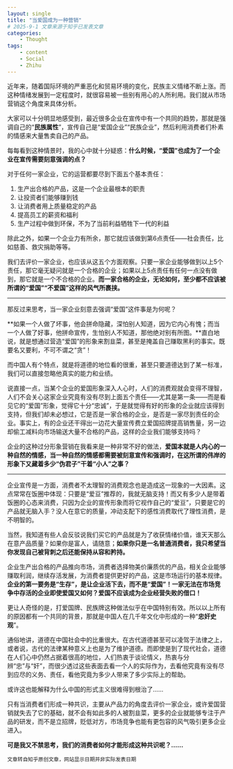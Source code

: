 ```yaml
---
layout: single
title: "当爱国成为一种营销"
# 2025-9-1 文章来源于知乎已发表文章
categories: 
    - Thought
tags:
    - content
    - Social
    - Zhihu
---
```


近年来，随着国际环境的严重恶化和贸易环境的变化，民族主义情绪不断上涨。而这种情绪发展到一定程度时，就很容易被一些别有用心的人所利用。我们就从市场营销这个角度来具体分析。

大家可以十分明显地感受到，最近很多企业在宣传中有一个共同的趋势，那就是强调自己的“**民族属性**”，宣传自己是“爱国企业”“民族企业”，然后利用消费者们朴素的情感来大量售卖自己的产品。

每每看到这种情景时，我的心中就十分疑惑：**什么时候，“爱国”也成为了一个企业在宣传需要刻意强调的点？**

对于任何一家企业，它的运营都要尽到下面五个基本责任：

1. 生产出合格的产品，这是一个企业最根本的职责
2. 让投资者们能够赚到钱
3. 让消费者用上质量稳定的产品
4. 提高员工的薪资和福利
5. 生产过程中做到环保，不为了当前利益牺牲下一代的利益

除此之外，如果一个企业力有所余，那它就应该做到第6点责任——社会责任，比如慈善、救灾捐助等等。

我们去评价一家企业，也应该从这五个方面观察。只要一家企业能够做到以上5个责任，那它毫无疑问就是一个合格的企业；如果以上5点责任有任何一点没有做到，那它就是一个不合格的企业。**而一家合格的企业，无论如何，至少都不应该被所谓的“爱国”“不爱国”这样的风气所裹挟。**

***

那反过来思考，当一家企业刻意去强调“爱国”这件事是为何呢？

**如果一个人做了坏事，他会拼命隐藏，深怕别人知道，因为它内心有愧；而当一个人做了好事，他拼命宣传，生怕别人不知道，那他绝对别有所图。**直白地说，就是想通过营造“爱国”的形象来割韭菜，甚至是掩盖自己赚取黑利的事实。既要名又要利，不可不谓之“贪”！

而中国人有个特点，就是将道德的地位看的很重，甚至只要道德达到了某一标准，我们可以直接忽略他真实的能力和业绩。

说直接一点，当某个企业的爱国形象深入人心时，人们的消费观就会变得不理智，人们不会关心这家企业究竟有没有尽到上面五个责任——尤其是第一条——而是看见它的“爱国”形象，觉得它十分“忠诚”，于是就觉得有好的形象的企业就应该得到支持，但我们却未必想过，它是否是一家合格的企业，是否是一家尽到责任的企业。事实上，有的企业还干得出一边花大量宣传费立爱国招牌提高销售量，另一边却偷工减料向市场输送大量不合格的产品，这样的企业我们能够支持吗？

企业的这种过分形象营销在我看来是一种非常不好的做法，**爱国本就是人内心的一种自然的情感，当一种自然的情感都需要被刻意宣传和强调时，在这所谓的伟岸的形象下又藏着多少“伪君子”干着“小人”之事？**

***

企业宣传是一方面，消费者不太理智的消费观念也是造成这一现象的一大因素。这点常常在饭圈中体现：只要是“爱豆”推荐的，我就无脑支持！而又有多少人是带着饭圈的心态来消费，只因为企业的宣传形象而将它视作自己的“爱豆”，只要是它的产品就无脑入手？没人在意它的质量，冲动支配下的感性消费取代了理性消费，是不明智的。

当然，我知道有些人会反驳说我们买它的产品就是为了收获情绪价值，谁天天那么在意产品质量？如果你是富人，请随意；**如果你只是一名普通消费者，我只希望当你发现自己被背刺之后还能保持从容和矜持。**

企业生产出合格的产品推向市场，消费者选择物美价廉质优的产品，相关企业能够赚取利润，继续存活发展，为消费者提供更好的产品，这是市场运行的基本规律。**企业的第一要务是“生存”，是让企业活下去，而不是“爱国”！一家无法在市场竞争中存活的企业即使爱国又如何？爱国不应该成为企业经营失败的借口！**

更让人奇怪的是，打爱国牌、民族牌这种做法似乎在中国特别有效。所以以上所有的原因都有一个共同的背景，那就是中国人在几千年文化中形成的一种“**忠奸史观**”。

通俗地讲，道德在中国社会中的比重很大。在古代道德甚至可以凌驾于法律之上，或者说，古代的法律某种意义上也是为了维护道德。而即使是到了现代社会，道德在人们心中仍然占据着很高的地位，人们热衷于谈论情义，热衷与分辨“忠”与“奸”，而很少透过这些表面去看一个人的实际作为，去看他究竟有没有尽到应尽的义务、责任，看他究竟为多少人带来了多少实际上的帮助。

或许这也能解释为什么中国的形式主义很难得到根治了……

只有当消费者们形成一种共识，主要从产品力的角度去评价一家企业，或许爱国营销就失去了它的基础，就不会有如此多的人被割韭菜，更多的企业就能够专注于产品的研发，而不是立招牌，贬低对方，市场竞争也能有更包容的风气吸引更多企业进入。

**可是我又不禁思考，我们的消费者如何才能形成这种共识呢？……**

```
文章转自知乎原创文章，网站显示日期并非实际发表日期
```